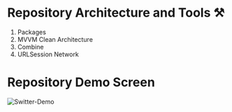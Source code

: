 # Repository Architecture and Tools ⚒️

1. Packages
2. MVVM Clean Architecture
3. Combine
4. URLSession Network

# Repository Demo Screen

![Switter-Demo](https://github.com/Ahmedshieha/Twitter/assets/47928824/e5fa0f7e-df9d-47b6-bf9d-ca912b043982)
